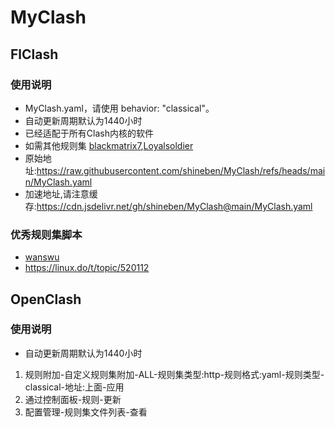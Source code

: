 # MyClash
## FlClash
### 使用说明
* MyClash.yaml，请使用 behavior: "classical"。
* 自动更新周期默认为1440小时
* 已经适配于所有Clash内核的软件
* 如需其他规则集 [blackmatrix7](https://github.com/blackmatrix7/ios_rule_script/tree/master/rule),[Loyalsoldier](https://github.com/Loyalsoldier/clash-rules)
* 原始地址:https://raw.githubusercontent.com/shineben/MyClash/refs/heads/main/MyClash.yaml
* 加速地址,请注意缓存:https://cdn.jsdelivr.net/gh/shineben/MyClash@main/MyClash.yaml
### 优秀规则集脚本
* [wanswu](https://github.com/wanswu/my-backup)
* https://linux.do/t/topic/520112
## OpenClash
### 使用说明
* 自动更新周期默认为1440小时
1. 规则附加-自定义规则集附加-ALL-规则集类型:http-规则格式:yaml-规则类型-classical-地址:上面-应用
2. 通过控制面板-规则-更新
3. 配置管理-规则集文件列表-查看
